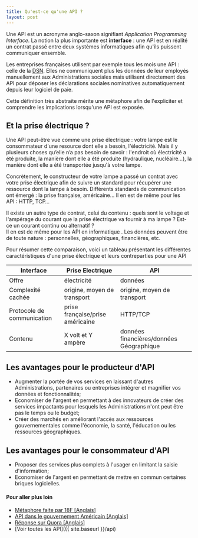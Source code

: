 ```yaml
---
title: Qu'est-ce qu'une API ?
layout: post
---
```


Une API est un acronyme anglo-saxon signifiant *Application Programming Interface*. La notion la plus importante est **interface** : une API est en réalité un contrat passé entre deux systèmes informatiques afin qu'ils puissent communiquer ensemble.

Les entreprises françaises utilisent par exemple tous les mois une API&nbsp;: celle de la [DSN](http://www.dsn-info.fr/api-dsn.htm). Elles ne communiquent plus les données de leur employés manuellement aux Administrations sociales mais utilisent directement des API pour déposer les déclarations sociales nominatives automatiquement depuis leur logiciel de paie.

Cette définition très abstraite mérite une métaphore afin de l'expliciter et comprendre les implications lorsqu'une API est exposée.

## Et la prise électrique ?

Une API peut-être vue comme une prise électrique&nbsp;:  votre lampe est le consommateur d'une resource dont elle a besoin, l'électricité. Mais il y plusieurs choses qu’elle n’a pas besoin de savoir&nbsp;: l'endroit où électricité a été produite, la manière dont elle a été produite (hydraulique, nucléaire&hellip;), la manière dont elle a été transportée jusqu'à votre lampe.

Concrètement, le constructeur de votre lampe a passé un contrat avec votre prise électrique afin de suivre un standard pour récupérer une ressource dont la lampe à besoin. Différents standards de communication ont émergé&nbsp;: la prise française, américaine&hellip; Il en est de même pour les API&nbsp;: HTTP, TCP&hellip;

Il existe un autre type de contrat, celui du contenu&nbsp;: quels sont le voltage et l'ampérage du courant que la prise électrique va fournir à ma lampe&nbsp;? Est-ce un courant continu ou alternatif&nbsp;?  
Il en est de même pour les API en informatique&nbsp;. Les données peuvent être de toute nature : personnelles, géographiques, financières, etc.

Pour résumer cette comparaison, voici un tableau présentant les différentes caractéristiques d'une prise électrique et leurs contreparties pour une API

| Interface    | Prise Electrique                 | API                                       |
|--------------|----------------------------------|-------------------------------------------|
| Offre        | électricité                      | données                                   |
| Complexité cachée| origine, moyen de transport      | origine, moyen de transport               |
| Protocole de communication       | prise française/prise américaine | HTTP/TCP                                 |
| Contenu      | X volt et Y ampère               | données financières/données Géographique |

## Les avantages pour le producteur d'API

  * Augmenter la portée de vos services en laissant d'autres Administrations, partenaires ou entreprises intégrer et magnifier vos données et fonctionnalités;
  * Economiser de l'argent en permettant à des innovateurs de créer des services impactants pour lesquels les Administrations n'ont peut être pas le temps ou le budget;
  * Créer des marchés en améliorant l'accès aux ressources gouvernementales comme l'économie, la santé, l'éducation ou les ressources géographiques.

## Les avantages pour le consommateur d'API

  * Proposer des services plus complets à l'usager en limitant la saisie d'information;
  * Economiser de l'argent en permettant de mettre en commun certaines briques logicielles.


#### Pour aller plus loin

  * [Métaphore faite par 18F [Anglais]](https://18f.gsa.gov/2016/04/22/what-is-an-api/)
  * [API dans le gouvernement Américain [Anglais]](https://www.digitalgov.gov/2013/04/30/apis-in-government/)
  * [Réponse sur Quora [Anglais]](https://www.quora.com/What-is-an-API-4)
  * [Voir toutes les API]({{ site.baseurl }}/api)
